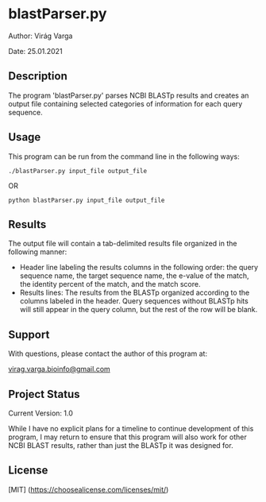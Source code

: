 # blastParser.py
Author: Virág Varga

Date: 25.01.2021

## Description

The program 'blastParser.py' parses NCBI BLASTp results and creates an output file containing selected categories of information for each query sequence.

## Usage

This program can be run from the command line in the following ways:

```./blastParser.py input_file output_file```

OR

```python blastParser.py input_file output_file```

## Results

The output file will contain a tab-delimited results file organized in the following manner:
 - Header line labeling the results columns in the following order: the query sequence name, the target sequence name, the e-value of the match, the identity percent of the match, and the match score.
 - Results lines: The results from the BLASTp organized according to the columns labeled in the header. Query sequences without BLASTp hits will still appear in the query column, but the rest of the row will be blank.

## Support

With questions, please contact the author of this program at:

virag.varga.bioinfo@gmail.com

## Project Status

Current Version: 1.0

While I have no explicit plans for a timeline to continue development of this program, I may return to ensure that this program will also work for other NCBI BLAST results, rather than just the BLASTp it was designed for.

## License

[MIT]
(https://choosealicense.com/licenses/mit/)
